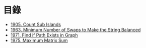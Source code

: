 # 目錄

- [1905. Count Sub Islands](./1905.%20Count%20Sub%20Islands.md)
- [1963. Minimum Number of Swaps to Make the String Balanced](./1963.%20Minimum%20Number%20of%20Swaps%20to%20Make%20the%20String%20Balanced.md)
- [1971. Find if Path Exists in Graph](./1971.%20Find%20if%20Path%20Exists%20in%20Graph.md)
- [1975. Maximum Matrix Sum](./1975.%20Maximum%20Matrix%20Sum.md)
